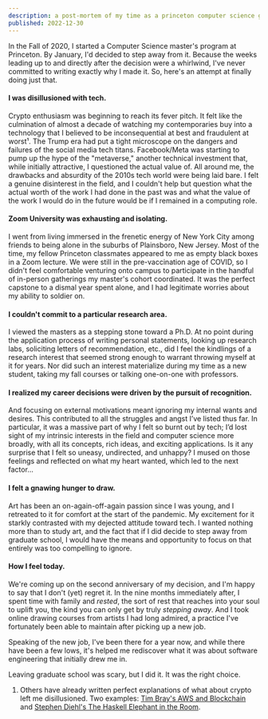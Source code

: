 ```yaml
---
description: a post-mortem of my time as a princeton computer science graduate student
published: 2022-12-30
---
```


In the Fall of 2020, I started a Computer Science master's program at Princeton. By January, I'd decided to step away from it. Because the weeks leading up to and directly after the decision were a whirlwind, I've never committed to writing exactly why I made it. So, here's an attempt at finally doing just that.

#### I was disillusioned with tech.
Crypto enthusiasm was beginning to reach its fever pitch. It felt like the culmination of almost a decade of watching my contemporaries buy into a technology that I believed to be inconsequential at best and fraudulent at worst¹. The Trump era had put a tight microscope on the dangers and failures of the social media tech titans. Facebook/Meta was starting to pump up the hype of the "metaverse," another technical investment that, while initially attractive, I questioned the actual value of. All around me, the drawbacks and absurdity of the 2010s tech world were being laid bare. I felt a genuine disinterest in the field, and I couldn't help but question what the actual worth of the work I had done in the past was and what the value of the work I would do in the future would be if I remained in a computing role.

#### Zoom University was exhausting and isolating.
I went from living immersed in the frenetic energy of New York City among friends to being alone in the suburbs of Plainsboro, New Jersey. Most of the time, my fellow Princeton classmates appeared to me as empty black boxes in a Zoom lecture. We were still in the pre-vaccination age of COVID, so I didn't feel comfortable venturing onto campus to participate in the handful of in-person gatherings my master's cohort coordinated. It was the perfect capstone to a dismal year spent alone, and I had legitimate worries about my ability to soldier on.

#### I couldn't commit to a particular research area.
I viewed the masters as a stepping stone toward a Ph.D. At no point during the application process of writing personal statements, looking up research labs, soliciting letters of recommendation, etc., did I feel the kindlings of a research interest that seemed strong enough to warrant throwing myself at it for years. Nor did such an interest materialize during my time as a new student, taking my fall courses or talking one-on-one with professors.

#### I realized my career decisions were driven by the pursuit of recognition.
And focusing on external motivations meant ignoring my internal wants and desires. This contributed to all the struggles and angst I’ve listed thus far. In particular, it was a massive part of why I felt so burnt out by tech; I’d lost sight of my intrinsic interests in the field and computer science more broadly, with all its concepts, rich ideas, and exciting applications. Is it any surprise that I felt so uneasy, undirected, and unhappy? I mused on those feelings and reflected on what my heart wanted, which led to the next factor…

#### I felt a gnawing hunger to draw.
Art has been an on-again-off-again passion since I was young, and I retreated to it for comfort at the start of the pandemic. My excitement for it starkly contrasted with my dejected attitude toward tech. I wanted nothing more than to study art, and the fact that if I did decide to step away from graduate school, I would have the means and opportunity to focus on that entirely was too compelling to ignore.

#### How I feel today.
We're coming up on the second anniversary of my decision, and I'm happy to say that I don't (yet) regret it. In the nine months immediately after, I spent time with family and _rested_, the sort of rest that reaches into your soul to uplift you, the kind you can only get by truly _stepping away_. And I took online drawing courses from artists I had long admired, a practice I've fortunately been able to maintain after picking up a new job.

Speaking of the new job, I've been there for a year now, and while there have been a few lows, it's helped me rediscover what it was about software engineering that initially drew me in.

Leaving graduate school was scary, but I did it. It was the right choice.

1. Others have already written perfect explanations of what about crypto left me disillusioned. Two examples: [Tim Bray's AWS and Blockchain](https://www.tbray.org/ongoing/When/202x/2022/11/19/AWS-Blockchain) and [Stephen Diehl's The Haskell Elephant in the Room](https://www.stephendiehl.com/posts/crypto.html).
